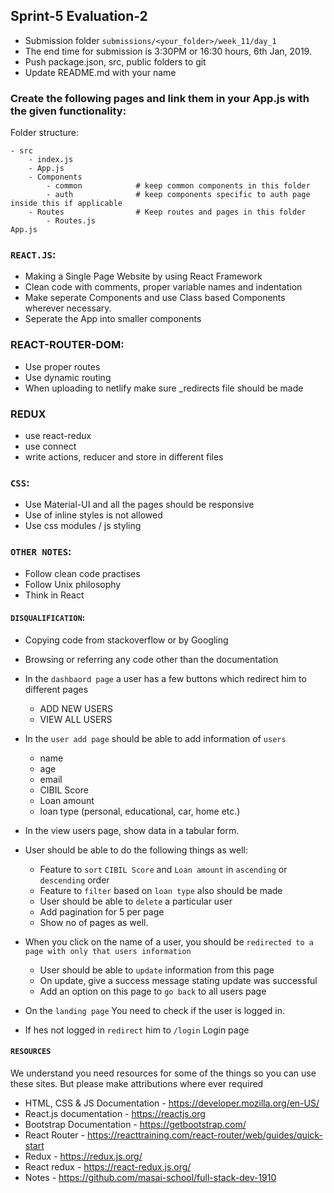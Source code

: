 ## Sprint-5 Evaluation-2

- Submission folder `submissions/<your_folder>/week_11/day_1`
- The end time for submission is 3:30PM or 16:30 hours, 6th Jan, 2019.
- Push package.json, src, public folders to git 
- Update README.md with your name

###  Create the following pages and link them in your App.js with the given functionality:

Folder structure:
```
- src
    - index.js
    - App.js
    - Components
        - common            # keep common components in this folder
        - auth              # keep components specific to auth page inside this if applicable
    - Routes                # Keep routes and pages in this folder
        - Routes.js
App.js
```

### `REACT.JS`:
- Making a Single Page Website by using React Framework
- Clean code with comments, proper variable names and indentation
- Make seperate Components and use Class based Components wherever necessary. 
- Seperate the App into smaller components

### REACT-ROUTER-DOM:
- Use proper routes
- Use dynamic routing 
- When uploading to netlify make sure _redirects file should be made

### REDUX
- use react-redux
- use connect
- write actions, reducer and store in different files

### `CSS`:
- Use Material-UI and all the pages should be responsive
- Use of inline styles is not allowed
- Use css modules / js styling

### `OTHER NOTES`:
- Follow clean code practises
- Follow Unix philosophy
- Think in React

#### `DISQUALIFICATION`:

- Copying code from stackoverflow or by Googling
- Browsing or referring any code other than the documentation



- In the `dashbaord page` a user has a few buttons which redirect him to different pages
    - ADD NEW USERS
    - VIEW ALL USERS
- In the `user add page` should be able to add information of `users`
    - name
    - age
    - email 
    - CIBIL Score
    - Loan amount
    - loan type (personal, educational, car, home etc.)
- In the view users page, show data in a tabular form.
- User should be able to do the following things as well:
    - Feature to `sort` `CIBIL Score` and `Loan amount` in `ascending` or `descending` order
    - Feature to `filter` based on `loan type` also should be made
    - User should be able to `delete` a particular user
    - Add pagination for 5 per page
    - Show no of pages as well. 
- When you click on the name of a user, you should be `redirected to a page with only that users information`
    - User should be able to `update` information from this page
    - On update, give a success message stating update was successful
    - Add an option on this page to `go back` to all users page
- On the `landing page` You need to check if the user is logged in.
- If hes not logged in `redirect` him to `/login` Login page


#### `RESOURCES`

We understand you need resources for some of the things so you can use these sites. But please make attributions where ever required

- HTML, CSS & JS Documentation - <https://developer.mozilla.org/en-US/>
- React.js documentation - <https://reactjs.org>
- Bootstrap Documentation - https://getbootstrap.com/
- React Router - https://reacttraining.com/react-router/web/guides/quick-start
- Redux - https://redux.js.org/
- React redux - https://react-redux.js.org/
- Notes - https://github.com/masai-school/full-stack-dev-1910